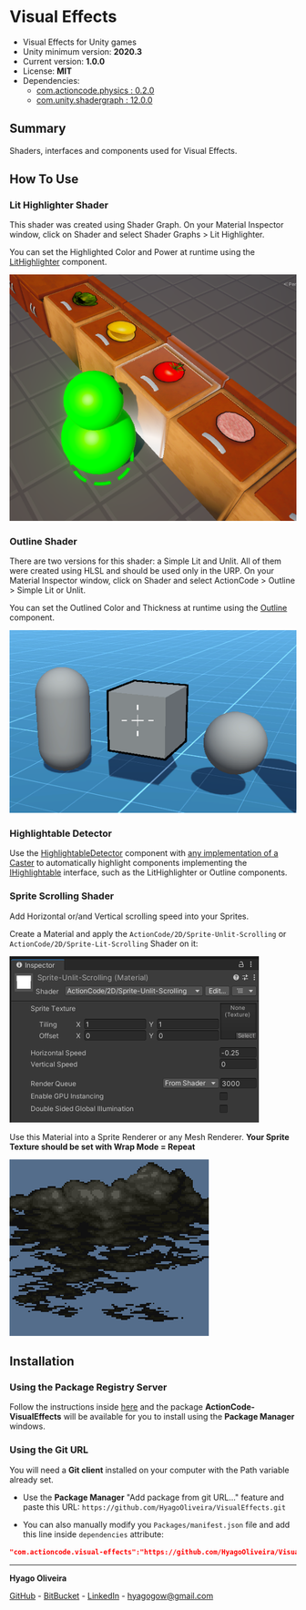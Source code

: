 # Visual Effects

* Visual Effects for Unity games
* Unity minimum version: **2020.3**
* Current version: **1.0.0**
* License: **MIT**
* Dependencies:
	- [com.actioncode.physics : 0.2.0](https://github.com/HyagoOliveira/Physics/tree/0.2.0)
	- [com.unity.shadergraph : 12.0.0](https://docs.unity3d.com/Packages/com.unity.shadergraph@12.0/changelog/CHANGELOG.html)

## Summary

Shaders, interfaces and components used for Visual Effects.

## How To Use

### Lit Highlighter Shader

This shader was created using Shader Graph. On your Material Inspector window, click on Shader and select Shader Graphs > Lit Highlighter.

You can set the Highlighted Color and Power at runtime using the [LitHighlighter](/Runtime/MaterialControllers/LitHighlighter.cs) component.

![Lit Highlighter Shader](/Docs~/LitHighlighterShader.png "Lit Highlighter Shader")

### Outline Shader

There are two versions for this shader: a Simple Lit and Unlit. All of them were created using HLSL and should be used only in the URP. On your Material Inspector window, click on Shader and select ActionCode > Outline > Simple Lit or Unlit.

You can set the Outlined Color and Thickness at runtime using the [Outline](/Runtime/MaterialControllers/Outline.cs) component.

![Outline Shader](/Docs~/OutlineShader.png "Outline Shader")

### Highlightable Detector

Use the [HighlightableDetector](/Runtime/HighlightableDetector.cs) component with [any implementation of a Caster](https://github.com/HyagoOliveira/Physics/tree/main/Runtime/Casters) to automatically highlight components implementing the [IHighlightable](/Runtime/IHighlightable.cs) interface, such as the LitHighlighter or Outline components.

### Sprite Scrolling Shader

Add Horizontal or/and Vertical scrolling speed into your Sprites.

Create a Material and apply the `ActionCode/2D/Sprite-Unlit-Scrolling` or `ActionCode/2D/Sprite-Lit-Scrolling` Shader on it:

![Sprite Unlit Scrolling Material](/Docs~/SpriteUnlitScrolling_Material.png "Sprite Unlit Scrolling Material")

Use this Material into a Sprite Renderer or any Mesh Renderer. **Your Sprite Texture should be set with Wrap Mode = Repeat**

![Scrolling Clouds](/Docs~/ScrollingClouds.gif "Scrolling Clouds")

## Installation

### Using the Package Registry Server

Follow the instructions inside [here](https://cutt.ly/ukvj1c8) and the package **ActionCode-VisualEffects** 
will be available for you to install using the **Package Manager** windows.

### Using the Git URL

You will need a **Git client** installed on your computer with the Path variable already set. 

- Use the **Package Manager** "Add package from git URL..." feature and paste this URL: `https://github.com/HyagoOliveira/VisualEffects.git`

- You can also manually modify you `Packages/manifest.json` file and add this line inside `dependencies` attribute: 

```json
"com.actioncode.visual-effects":"https://github.com/HyagoOliveira/VisualEffects.git"
```

---

**Hyago Oliveira**

[GitHub](https://github.com/HyagoOliveira) -
[BitBucket](https://bitbucket.org/HyagoGow/) -
[LinkedIn](https://www.linkedin.com/in/hyago-oliveira/) -
<hyagogow@gmail.com>